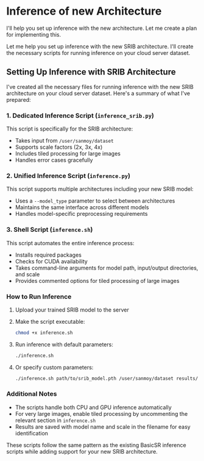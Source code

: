 # Inference of new Architecture

I'll help you set up inference with the new architecture. Let me create a plan for implementing this.

Let me help you set up inference with the new SRIB architecture. I'll create the necessary scripts for running inference on your cloud server dataset.

## Setting Up Inference with SRIB Architecture

I've created all the necessary files for running inference with the new SRIB architecture on your cloud server dataset. Here's a summary of what I've prepared:

### 1. Dedicated Inference Script (`inference_srib.py`)

This script is specifically for the SRIB architecture:
- Takes input from `/user/sanmoy/dataset`
- Supports scale factors (2x, 3x, 4x)
- Includes tiled processing for large images
- Handles error cases gracefully

### 2. Unified Inference Script (`inference.py`)

This script supports multiple architectures including your new SRIB model:
- Uses a `--model_type` parameter to select between architectures
- Maintains the same interface across different models
- Handles model-specific preprocessing requirements

### 3. Shell Script (`inference.sh`)

This script automates the entire inference process:
- Installs required packages
- Checks for CUDA availability
- Takes command-line arguments for model path, input/output directories, and scale
- Provides commented options for tiled processing of large images

### How to Run Inference

1. Upload your trained SRIB model to the server
2. Make the script executable:
   ```bash
   chmod +x inference.sh
   ```

3. Run inference with default parameters:
   ```bash
   ./inference.sh
   ```

4. Or specify custom parameters:
   ```bash
   ./inference.sh path/to/srib_model.pth /user/sanmoy/dataset results/my_output 4
   ```

### Additional Notes

- The scripts handle both CPU and GPU inference automatically
- For very large images, enable tiled processing by uncommenting the relevant section in `inference.sh`
- Results are saved with model name and scale in the filename for easy identification

These scripts follow the same pattern as the existing BasicSR inference scripts while adding support for your new SRIB architecture.